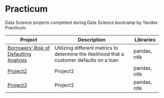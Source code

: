# Practicum
Data Science projects completed during Data Science bootcamp by Yandex Practicum.

|Project |Description	|Libraries|
| ------ | ------ | ------ |
|[Borrowers' Risk of Defaulting Analysis](https://github.com/atikhomirovs/Practicum/tree/Project1) | Utilizing different metrics to determine the likelihood that a customer defaults on a loan | pandas, ntlk |
|[Project2](https://github.com/atikhomirovs/Practicum/tree/Project2) | Project2 | pandas, ntlk |
|[Project3](https://github.com/atikhomirovs/Practicum/tree/Project3) | Project2 | pandas, ntlk |
